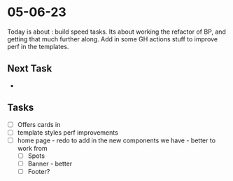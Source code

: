 # 05-06-23

Today is about : build speed tasks. Its about working the refactor of BP, and getting that much further along.
Add in some GH actions stuff to improve perf in the templates.

## Next Task
-

## Tasks

- [ ] Offers cards in
- [ ] template styles perf improvements
- [ ] home page - redo to add in the new components we have - better to work from
  - [ ] Spots
  - [ ] Banner - better
  - [ ] Footer?
